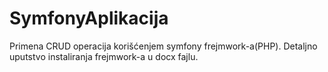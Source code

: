 # SymfonyAplikacija
Primena CRUD operacija korišćenjem symfony frejmwork-a(PHP). Detaljno uputstvo instaliranja frejmwork-a u docx fajlu.
